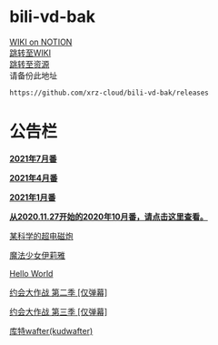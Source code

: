 # bili-vd-bak
[WIKI on NOTION](https://bili-vd-bak.notion.site/b23-f3d8d201a8dc46f7b04a33c53ccf2da4)  
[跳转至WIKI](https://github.com/xrz-cloud/bili-vd-bak/tree/wiki)  
[跳转至资源](https://github.com/xrz-cloud/bili-vd-bak/releases)  
请备份此地址
```
https://github.com/xrz-cloud/bili-vd-bak/releases
```

# 公告栏

**[2021年7月番](https://github.com/xrz-cloud/bili-vd-bak/releases/tag/2021.7)**

**[2021年4月番](https://github.com/xrz-cloud/bili-vd-bak/releases/tag/2021.4)**

**[2021年1月番](https://github.com/xrz-cloud/bili-vd-bak/releases/tag/2021.1)**

**[从2020.11.27开始的2020年10月番，请点击这里查看。](https://github.com/xrz-cloud/bili-vd-bak/releases/tag/2020.10)**

[某科学的超电磁炮](https://github.com/xrz-cloud/bili-vd-bak/releases/tag/2009.10.old.1)

[魔法少女伊莉雅](https://github.com/xrz-cloud/bili-vd-bak/releases/tag/old.collection.fkl.quote)

[Hello World](https://github.com/xrz-cloud/bili-vd-bak/releases/tag/old.hello-world)

[约会大作战 第二季 [仅弹幕]](https://github.com/xrz-cloud/bili-vd-bak/releases/tag/2014.4.old.1)

[约会大作战 第三季 [仅弹幕]](https://github.com/xrz-cloud/bili-vd-bak/releases/tag/2019.1.old.1)

[库特wafter(kudwafter)](https://github.com/xrz-cloud/bili-vd-bak/releases/tag/old.kudwafter)
